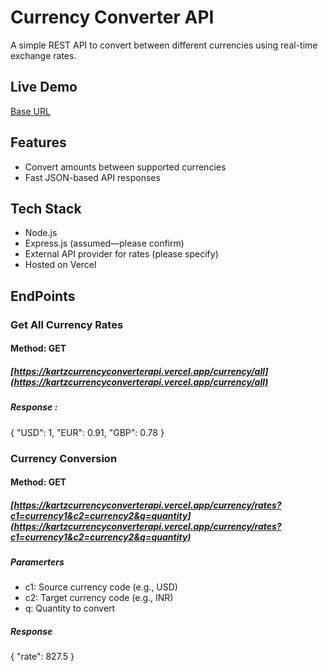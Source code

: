 # Currency Converter API

A simple REST API to convert between different currencies using real-time exchange rates.

## Live Demo
[Base URL](https://kartzcurrencyconverterapi.vercel.app)

## Features
- Convert amounts between supported currencies
- Fast JSON-based API responses

## Tech Stack
- Node.js
- Express.js (assumed—please confirm)
- External API provider for rates (please specify)
- Hosted on Vercel

## EndPoints

### Get All Currency Rates
#### Method: GET
##### [https://kartzcurrencyconverterapi.vercel.app/currency/all](https://kartzcurrencyconverterapi.vercel.app/currency/all) 
##### Response : 
{ "USD": 1, "EUR": 0.91, "GBP": 0.78 }
  

### Currency Conversion
#### Method: GET
##### [https://kartzcurrencyconverterapi.vercel.app/currency/rates?c1=currency1&c2=currency2&q=quantity](https://kartzcurrencyconverterapi.vercel.app/currency/rates?c1=currency1&c2=currency2&q=quantity)
##### Paramerters
- c1: Source currency code (e.g., USD)
- c2: Target currency code (e.g., INR)
- q: Quantity to convert

  
##### Response 
{ "rate": 827.5 }

